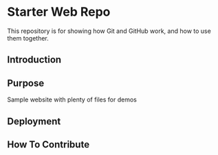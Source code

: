 # Starter Web Repo

This repository is for showing how Git and GitHub work, and how to use them together.

## Introduction

## Purpose

Sample website with plenty of files for demos

## Deployment

## How To Contribute